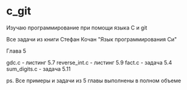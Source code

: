 # c_git

Изучаю программирование при помощи языка C и git

Все задачи из книги Стефан Кочан "Язык программирования Си"


Глава 5

gdc.c - 		листинг 5.7 
reverse_int.c - листинг 5.9
fact.c -		задача  5.4
sum_digits.c -	задача  5.11

ps. Все примеры и задачи из 5 главы выполнены в полном объеме
